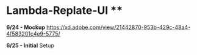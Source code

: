 # Lambda-Replate-UI **

**6/24 - Mockup** https://xd.adobe.com/view/21442870-953b-429c-48a4-4f583201c4e9-5775/

**6/25 - Initial** Setup